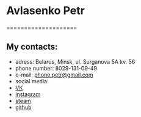 
# **Avlasenko Petr**
====================

## **My contacts:**

* adress: Belarus, Minsk, ul. Surganova 5A kv. 56
* phone number: 8029-131-09-49
* e-mail: phone.petr@gmail.com
* social media:
 * [VK](https://vk.com/avlasenkopetr)
 * [instagram](https://www.instagram.com/avlasenko_petr/)
 * [steam](https://steamcommunity.com/id/diinah/)
 * [github](https://github.com/AvlasenkoPetr)





